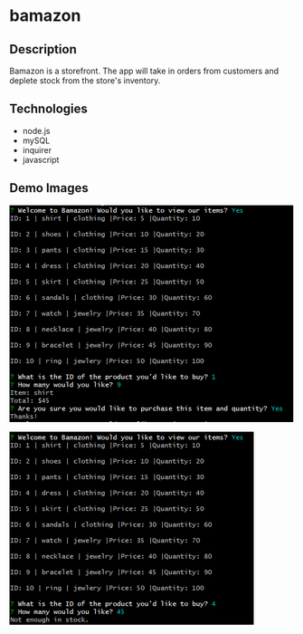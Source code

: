# bamazon

## Description
Bamazon is a storefront. The app will take in orders from customers and deplete stock from the store's inventory. 

## Technologies
- node.js
- mySQL
- inquirer
- javascript

## Demo Images

![Bamzon Image 1](/images/bamazon1.png)

![Bamazon Image 2](/images/bamazon2.png)